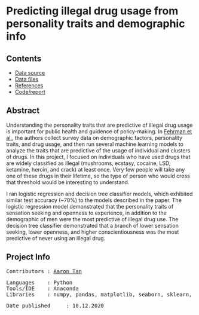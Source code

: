 # Predicting illegal drug usage from personality traits and demographic info
 
## Contents
* [Data source](https://archive.ics.uci.edu/ml/datasets/Drug+consumption+%28quantified%29)
* [Data files](Data)
* [References](References)
* [Code/report](Drugs.ipynb)
 
## Abstract
Understanding the personality traits that are predictive of illegal drug usage is important for public health and guidence of policy-making. In [Fehrman et al.](https://arxiv.org/abs/1506.06297), the authors collect survey data on demographic factors, personality traits, and drug usage, and then run several machine learning models to analyze the traits that are predictive of the usage of individual and clusters of drugs. In this project, I focused on individuals who have used drugs that are widely classified as illegal (mushrooms, ecstasy, cocaine, LSD, ketamine, heroin, and crack) at least once. Very few people will take any one of these drugs in their lifetime, so the type of person who would cross that threshold would be interesting to understand.

I ran logistic regression and decision tree classifier models, which exhibited similar test accuracy (~70%) to the models described in the paper. The logistic regression model demonstrated that the personality traits of sensation seeking and openness to experience, in addition to the demographic of men were the most predictive of illegal drug use. The decision tree classifier demonstrated that a branch of lower sensation seeking, lower openness, and higher conscientiousness was the most predictive of never using an illegal drug.

## Project Info
<pre>
Contributors : <a href=https://github.com/aarondzt>Aaron Tan</a>
</pre>

<pre>
Languages    : Python
Tools/IDE    : Anaconda
Libraries    : numpy, pandas, matplotlib, seaborn, sklearn, statsmodels
</pre>

<pre>
Date published     : 10.12.2020
</pre>
